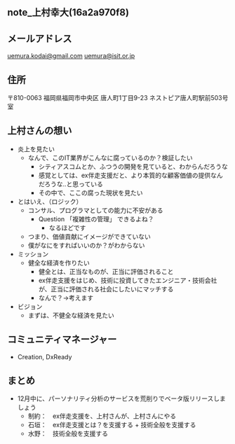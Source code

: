 note_上村幸大(16a2a970f8)
---

## メールアドレス
uemura.kodai@gmail.com
uemura@isit.or.jp

## 住所
〒810-0063
福岡県福岡市中央区 唐人町1丁目9-23
ネストピア唐人町駅前503号室


## 上村さんの想い
- 炎上を見たい
  - なんで、このIT業界がこんなに腐っているのか？検証したい
    - シティアスコムとか、ふつうの開発を見ていると、わからんだろうな
    - 感覚としては、ex伴走支援だと、より本質的な顧客価値の提供なんだろうな..と思っている
    - その中で、ここの腐った現状を見たい
- とはいえ、（ロジック）
  - コンサル、プログラマとしての能力に不安がある
    - Question 「複雑性の管理」 できるよね？
      - なるほどです
  - つまり、価値貢献にイメージができていない
  - 僕がなにをすればいいのか？がわからない
- ミッション
  - 健全な経済を作りたい
    - 健全とは、正当なものが、正当に評価されること
    - ex伴走支援をはじめ、技術に投資してきたエンジニア・技術会社が、正当に評価される社会にしたいにマッチする
    - なんで？→考えます
- ビジョン
  - まずは、不健全な経済を見たい

## コミュニティマネージャー
- Creation, DxReady

## まとめ
- 12月中に、パーソナリティ分析のサービスを荒削りでベータ版リリースしましょう
  - 制約：　ex伴走支援を、上村さんが、上村さんにやる
  - 石垣：　ex伴走支援とは？を支援する + 技術全般を支援する
  - 水野：　技術全般を支援する

